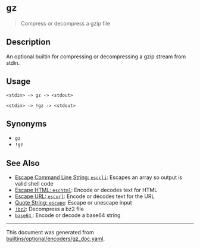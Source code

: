 # `gz`

> Compress or decompress a gzip file

## Description

An optional builtin for compressing or decompressing a gzip stream from stdin.

## Usage

```
<stdin> -> gz -> <stdout>

<stdin> -> !gz -> <stdout>
```

## Synonyms

* `gz`
* `!gz`


## See Also

* [Escape Command Line String: `esccli`](../commands/esccli.md):
  Escapes an array so output is valid shell code
* [Escape HTML: `eschtml`](../commands/eschtml.md):
  Encode or decodes text for HTML
* [Escape URL: `escurl`](../commands/escurl.md):
  Encode or decodes text for the URL
* [Quote String: `escape`](../commands/escape.md):
  Escape or unescape input
* [`!bz2`](../optional/bz2.md):
  Decompress a bz2 file
* [`base64` ](../optional/base64.md):
  Encode or decode a base64 string

<hr/>

This document was generated from [builtins/optional/encoders/gz_doc.yaml](https://github.com/lmorg/murex/blob/master/builtins/optional/encoders/gz_doc.yaml).